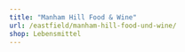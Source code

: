 ```yaml
---
title: "Manham Hill Food & Wine"
url: /eastfield/manham-hill-food-und-wine/
shop: Lebensmittel
---
```

